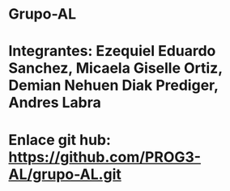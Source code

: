 # Grupo-AL
# Integrantes: Ezequiel Eduardo Sanchez, Micaela Giselle Ortiz, Demian Nehuen Diak Prediger, Andres Labra
# Enlace git hub: https://github.com/PROG3-AL/grupo-AL.git